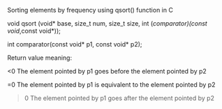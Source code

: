 Sorting elements by frequency using qsort() function in C

void qsort (void* base, size_t num, size_t size, int (*comparator)(const void*,const void*)); 

int comparator(const void* p1, const void* p2);

Return value meaning:

  <0 The element pointed by p1 goes before the element pointed by p2

  =0  The element pointed by p1 is equivalent to the element pointed by p2

  >0 The element pointed by p1 goes after the element pointed by p2


